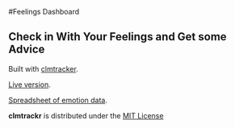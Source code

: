 #Feelings Dashboard

## Check in With Your Feelings and Get some Advice

Built with [clmtracker](https://github.com/auduno/clmtrackr). 

[Live version](https://milesccoleman.com/feelingsdashboard/examples/clm_emotiondetection.html). 

[Spreadsheet of emotion data](https://docs.google.com/spreadsheets/d/e/2PACX-1vTxdJPu02SeM7C5kGSGbqe0Dm6j_MLazsXLnBuUvx0JsTqksUdksP5bXnWJ3DD3tSKEw2BTX0YdzXMg/pubhtml?gid=0&single=true). 

**clmtrackr** is distributed under the [MIT License](http://www.opensource.org/licenses/MIT)
